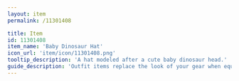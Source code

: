 ```yaml
---
layout: item
permalink: /11301408

title: Item
id: 11301408
item_name: 'Baby Dinosaur Hat'
icon_url: 'item/icon/11301408.png'
tooltip_description: 'A hat modeled after a cute baby dinosaur head.'
guide_description: 'Outfit items replace the look of your gear when equipped.'
---
```


